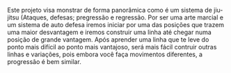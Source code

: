 Este projeto visa monstrar de forma panorâmica como é um sistema de jiu-jitsu (Ataques, defesas; pregressão e regressão. 
Por ser uma arte marcial e um sistema de auto defesa iremos iniciar por uma das posições que trazem uma maior desvantagem e iremos construir uma linha até chegar numa posição de grande vantagem. Após aprender uma linha que te leve do ponto mais difícil ao ponto mais vantajoso, será mais fácil contruir outras linhas e variações, pois embora você faça movimentos diferentes, a progressão é bem similar.

